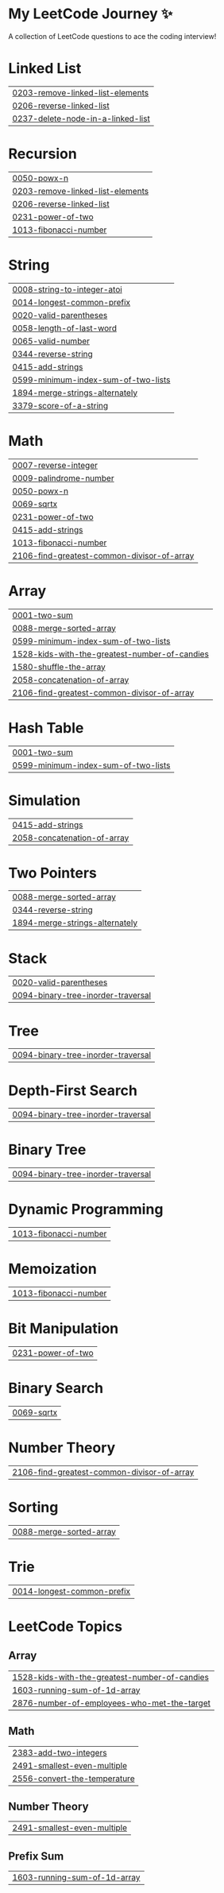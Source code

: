 # My LeetCode Journey ✨
A collection of LeetCode questions to ace the coding interview!


# Linked List
|  |
| ------- |
| [0203-remove-linked-list-elements](https://github.com/KrshnK/Leet/tree/master/0203-remove-linked-list-elements) |
| [0206-reverse-linked-list](https://github.com/KrshnK/Leet/tree/master/0206-reverse-linked-list) |
| [0237-delete-node-in-a-linked-list](https://github.com/KrshnK/Leet/tree/master/0237-delete-node-in-a-linked-list) |
# Recursion
|  |
| ------- |
| [0050-powx-n](https://github.com/KrshnK/Leet/tree/master/0050-powx-n) |
| [0203-remove-linked-list-elements](https://github.com/KrshnK/Leet/tree/master/0203-remove-linked-list-elements) |
| [0206-reverse-linked-list](https://github.com/KrshnK/Leet/tree/master/0206-reverse-linked-list) |
| [0231-power-of-two](https://github.com/KrshnK/Leet/tree/master/0231-power-of-two) |
| [1013-fibonacci-number](https://github.com/KrshnK/Leet/tree/master/1013-fibonacci-number) |
# String
|  |
| ------- |
| [0008-string-to-integer-atoi](https://github.com/KrshnK/Leet/tree/master/0008-string-to-integer-atoi) |
| [0014-longest-common-prefix](https://github.com/KrshnK/Leet/tree/master/0014-longest-common-prefix) |
| [0020-valid-parentheses](https://github.com/KrshnK/Leet/tree/master/0020-valid-parentheses) |
| [0058-length-of-last-word](https://github.com/KrshnK/Leet/tree/master/0058-length-of-last-word) |
| [0065-valid-number](https://github.com/KrshnK/Leet/tree/master/0065-valid-number) |
| [0344-reverse-string](https://github.com/KrshnK/Leet/tree/master/0344-reverse-string) |
| [0415-add-strings](https://github.com/KrshnK/Leet/tree/master/0415-add-strings) |
| [0599-minimum-index-sum-of-two-lists](https://github.com/KrshnK/Leet/tree/master/0599-minimum-index-sum-of-two-lists) |
| [1894-merge-strings-alternately](https://github.com/KrshnK/Leet/tree/master/1894-merge-strings-alternately) |
| [3379-score-of-a-string](https://github.com/KrshnK/Leet/tree/master/3379-score-of-a-string) |
# Math
|  |
| ------- |
| [0007-reverse-integer](https://github.com/KrshnK/Leet/tree/master/0007-reverse-integer) |
| [0009-palindrome-number](https://github.com/KrshnK/Leet/tree/master/0009-palindrome-number) |
| [0050-powx-n](https://github.com/KrshnK/Leet/tree/master/0050-powx-n) |
| [0069-sqrtx](https://github.com/KrshnK/Leet/tree/master/0069-sqrtx) |
| [0231-power-of-two](https://github.com/KrshnK/Leet/tree/master/0231-power-of-two) |
| [0415-add-strings](https://github.com/KrshnK/Leet/tree/master/0415-add-strings) |
| [1013-fibonacci-number](https://github.com/KrshnK/Leet/tree/master/1013-fibonacci-number) |
| [2106-find-greatest-common-divisor-of-array](https://github.com/KrshnK/Leet/tree/master/2106-find-greatest-common-divisor-of-array) |
# Array
|  |
| ------- |
| [0001-two-sum](https://github.com/KrshnK/Leet/tree/master/0001-two-sum) |
| [0088-merge-sorted-array](https://github.com/KrshnK/Leet/tree/master/0088-merge-sorted-array) |
| [0599-minimum-index-sum-of-two-lists](https://github.com/KrshnK/Leet/tree/master/0599-minimum-index-sum-of-two-lists) |
| [1528-kids-with-the-greatest-number-of-candies](https://github.com/KrshnK/Leet/tree/master/1528-kids-with-the-greatest-number-of-candies) |
| [1580-shuffle-the-array](https://github.com/KrshnK/Leet/tree/master/1580-shuffle-the-array) |
| [2058-concatenation-of-array](https://github.com/KrshnK/Leet/tree/master/2058-concatenation-of-array) |
| [2106-find-greatest-common-divisor-of-array](https://github.com/KrshnK/Leet/tree/master/2106-find-greatest-common-divisor-of-array) |
# Hash Table
|  |
| ------- |
| [0001-two-sum](https://github.com/KrshnK/Leet/tree/master/0001-two-sum) |
| [0599-minimum-index-sum-of-two-lists](https://github.com/KrshnK/Leet/tree/master/0599-minimum-index-sum-of-two-lists) |
# Simulation
|  |
| ------- |
| [0415-add-strings](https://github.com/KrshnK/Leet/tree/master/0415-add-strings) |
| [2058-concatenation-of-array](https://github.com/KrshnK/Leet/tree/master/2058-concatenation-of-array) |
# Two Pointers
|  |
| ------- |
| [0088-merge-sorted-array](https://github.com/KrshnK/Leet/tree/master/0088-merge-sorted-array) |
| [0344-reverse-string](https://github.com/KrshnK/Leet/tree/master/0344-reverse-string) |
| [1894-merge-strings-alternately](https://github.com/KrshnK/Leet/tree/master/1894-merge-strings-alternately) |
# Stack
|  |
| ------- |
| [0020-valid-parentheses](https://github.com/KrshnK/Leet/tree/master/0020-valid-parentheses) |
| [0094-binary-tree-inorder-traversal](https://github.com/KrshnK/Leet/tree/master/0094-binary-tree-inorder-traversal) |
# Tree
|  |
| ------- |
| [0094-binary-tree-inorder-traversal](https://github.com/KrshnK/Leet/tree/master/0094-binary-tree-inorder-traversal) |
# Depth-First Search
|  |
| ------- |
| [0094-binary-tree-inorder-traversal](https://github.com/KrshnK/Leet/tree/master/0094-binary-tree-inorder-traversal) |
# Binary Tree
|  |
| ------- |
| [0094-binary-tree-inorder-traversal](https://github.com/KrshnK/Leet/tree/master/0094-binary-tree-inorder-traversal) |
# Dynamic Programming
|  |
| ------- |
| [1013-fibonacci-number](https://github.com/KrshnK/Leet/tree/master/1013-fibonacci-number) |
# Memoization
|  |
| ------- |
| [1013-fibonacci-number](https://github.com/KrshnK/Leet/tree/master/1013-fibonacci-number) |
# Bit Manipulation
|  |
| ------- |
| [0231-power-of-two](https://github.com/KrshnK/Leet/tree/master/0231-power-of-two) |
# Binary Search
|  |
| ------- |
| [0069-sqrtx](https://github.com/KrshnK/Leet/tree/master/0069-sqrtx) |
# Number Theory
|  |
| ------- |
| [2106-find-greatest-common-divisor-of-array](https://github.com/KrshnK/Leet/tree/master/2106-find-greatest-common-divisor-of-array) |
# Sorting
|  |
| ------- |
| [0088-merge-sorted-array](https://github.com/KrshnK/Leet/tree/master/0088-merge-sorted-array) |
# Trie
|  |
| ------- |
| [0014-longest-common-prefix](https://github.com/KrshnK/Leet/tree/master/0014-longest-common-prefix) |
<!---LeetCode Topics Start-->
# LeetCode Topics
## Array
|  |
| ------- |
| [1528-kids-with-the-greatest-number-of-candies](https://github.com/KrshnK/Leet/tree/master/1528-kids-with-the-greatest-number-of-candies) |
| [1603-running-sum-of-1d-array](https://github.com/KrshnK/Leet/tree/master/1603-running-sum-of-1d-array) |
| [2876-number-of-employees-who-met-the-target](https://github.com/KrshnK/Leet/tree/master/2876-number-of-employees-who-met-the-target) |
## Math
|  |
| ------- |
| [2383-add-two-integers](https://github.com/KrshnK/Leet/tree/master/2383-add-two-integers) |
| [2491-smallest-even-multiple](https://github.com/KrshnK/Leet/tree/master/2491-smallest-even-multiple) |
| [2556-convert-the-temperature](https://github.com/KrshnK/Leet/tree/master/2556-convert-the-temperature) |
## Number Theory
|  |
| ------- |
| [2491-smallest-even-multiple](https://github.com/KrshnK/Leet/tree/master/2491-smallest-even-multiple) |
## Prefix Sum
|  |
| ------- |
| [1603-running-sum-of-1d-array](https://github.com/KrshnK/Leet/tree/master/1603-running-sum-of-1d-array) |
<!---LeetCode Topics End-->